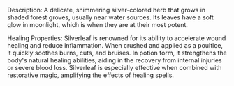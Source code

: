 Description: A delicate, shimmering silver-colored herb that grows in shaded forest groves, usually near water sources. Its leaves have a soft glow in moonlight, which is when they are at their most potent.

Healing Properties: Silverleaf is renowned for its ability to accelerate wound healing and reduce inflammation. When crushed and applied as a poultice, it quickly soothes burns, cuts, and bruises. In potion form, it strengthens the body's natural healing abilities, aiding in the recovery from internal injuries or severe blood loss. Silverleaf is especially effective when combined with restorative magic, amplifying the effects of healing spells.